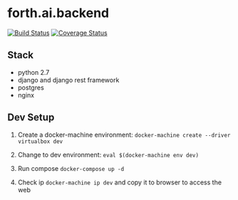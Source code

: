 # forth.ai.backend

[![Build Status](https://travis-ci.org/junhua/forth.ai.backend.svg?branch=master)](https://travis-ci.org/junhua/forth.ai.backend)
[![Coverage Status](https://coveralls.io/repos/github/junhua/forth.ai.backend/badge.svg?branch=master)](https://coveralls.io/github/junhua/forth.ai.backend?branch=master)

## Stack
- python 2.7
- django and django rest framework
- postgres
- nginx

## Dev Setup

1. Create a docker-machine environment:
`docker-machine create --driver virtualbox dev`

1. Change to dev environment: 
`eval $(docker-machine env dev)`

1. Run compose
`docker-compose up -d`

1. Check ip
`docker-machine ip dev`
and copy it to browser to access the web